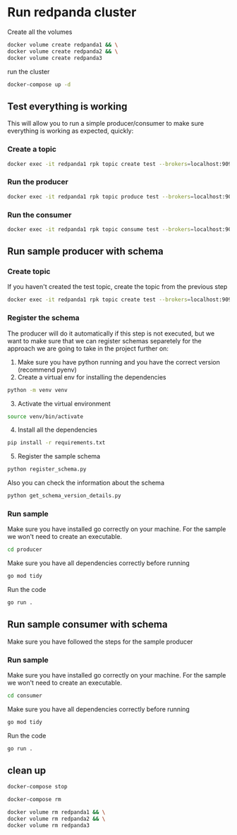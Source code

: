 # Run redpanda cluster

Create all the volumes

```bash
docker volume create redpanda1 && \
docker volume create redpanda2 && \
docker volume create redpanda3
```

run the cluster

```bash
docker-compose up -d
```

## Test everything is working

This will allow you to run a simple producer/consumer to make sure everything is working as expected, quickly:

### Create a topic

```bash
docker exec -it redpanda1 rpk topic create test --brokers=localhost:9092
```

### Run the producer

```bash
docker exec -it redpanda1 rpk topic produce test --brokers=localhost:9092
```

### Run the consumer

```bash
docker exec -it redpanda1 rpk topic consume test --brokers=localhost:9092
```

## Run sample producer with schema

### Create topic
If you haven't created the test topic, create the topic from the previous step

```bash
docker exec -it redpanda1 rpk topic create test --brokers=localhost:9092
```

### Register the schema
The producer will do it automatically if this step is not executed, but we want to make sure that we can register schemas separetely for the approach we are going to take in the project further on:

1. Make sure you have python running and you have the correct version (recommend pyenv)
2. Create a virtual env for installing the dependencies
```bash
python -m venv venv
```
3. Activate the virtual environment
```bash
source venv/bin/activate
```
4. Install all the dependencies
```bash
pip install -r requirements.txt
```
5. Register the sample schema
```bash
python register_schema.py
```

Also you can check the information about the schema
```bash
python get_schema_version_details.py
```

### Run sample
Make sure you have installed go correctly on your machine. For the sample we won't need to create an executable.

```bash
cd producer
```

Make sure you have all dependencies correctly before running
```bash
go mod tidy
```

Run the code
```bash
go run .
```

## Run sample consumer with schema
Make sure you have followed the steps for the sample producer

### Run sample
Make sure you have installed go correctly on your machine. For the sample we won't need to create an executable.

```bash
cd consumer
```

Make sure you have all dependencies correctly before running
```bash
go mod tidy
```

Run the code
```bash
go run .
```

## clean up

```bash
docker-compose stop
```

```bash
docker-compose rm
```

```bash
docker volume rm redpanda1 && \
docker volume rm redpanda2 && \
docker volume rm redpanda3
```
